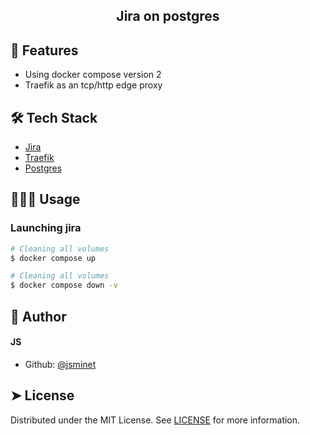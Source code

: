 
## <p align="center">Jira on postgres</p>
    
## 🧐 Features    
- Using docker compose version 2
- Traefik as an tcp/http edge proxy

        
## 🛠️ Tech Stack
- [Jira](https://atlassian.github.io/data-center-helm-charts/containers/JIRA/)
- [Traefik](https://doc.traefik.io/traefik/)
- [Postgres](https://www.postgresql.org/)


## 🧑🏻‍💻 Usage
### Launching jira

```Bash
# Cleaning all volumes
$ docker compose up
```
```Bash
# Cleaning all volumes
$ docker compose down -v
```
   
## 🙇 Author
#### JS
- Github: [@jsminet](https://github.com/jsminet)
        
## ➤ License
Distributed under the MIT License. See [LICENSE](LICENSE) for more information.
